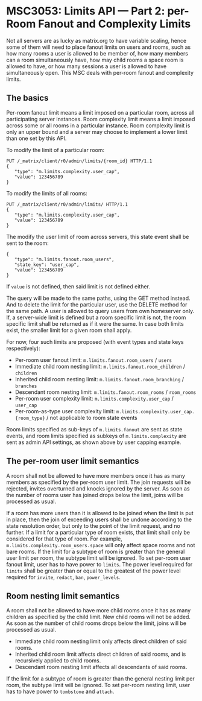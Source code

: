 # MSC3053: Limits API — Part 2: per-Room Fanout and Complexity Limits

Not all servers are as lucky as matrix.org to have variable scaling,
hence some of them will need to place fanout limits on users and rooms,
such as how many rooms a user is allowed to be member of, how many members can
a room simultaneously have, how may child rooms a space room is allowed
to have, or how many sessions a user is allowed to have simultaneously open.
This MSC deals with per-room fanout and complexity limits.

## The basics

Per-room fanout limit means a limit imposed on a particular room, across
all participating server instances. Room complexity limit means a limit
imposed across some or all rooms in a particular instance. Room complexity
limit is only an upper bound and a server may choose to implement
a lower limit than one set by this API.

To modify the limit of a particular room:
```
PUT /_matrix/client/r0/admin/limits/{room_id} HTTP/1.1
{
   "type": "m.limits.complexity.user_cap",
   "value": 123456789
}
```

To modify the limits of all rooms:
```
PUT /_matrix/client/r0/admin/limits/ HTTP/1.1
{
   "type": "m.limits.complexity.user_cap",
   "value": 123456789
}
```

The modify the user limit of room across servers, this state event shall be
sent to the room:
```
{
   "type": "m.limits.fanout.room_users",
   "state_key": "user_cap",
   "value": 123456789
}
```

If `value` is not defined, then said limit is not defined either.

The query will be made to the same paths, using the GET method instead.
And to delete the limit for the particular user, use the DELETE method
for the same path. A user is allowed to query users from own homeserver only.
If, a server-wide limit is defined but a room specific limit is not,
the room specific limit shall be returned as if it were the same. In case
both limits exist, the smaller limit for a given room shall apply.

For now, four such limits are proposed (with event types and state keys respectively):

* Per-room user fanout limit: `m.limits.fanout.room_users` / `users`
* Immediate child room nesting limit: `m.limits.fanout.room_children` / `children`
* Inherited child room nesting limit: `m.limits.fanout.room_branching` / `branches`
* Descendant room nesting limit: `m.limits.fanout.room_rooms` / `room_rooms`
* Per-room user complexity limit: `m.limits.complexity.user_cap` / `user_cap`
 * Per-room-as-type user complexity limit: `m.limits.complexity.user_cap.{room_type}`
 / not applicable to room state events

Room limits specified as sub-keys of `m.limits.fanout` are sent as state events,
and room limits specified as subkeys of `m.limits.complexity` are sent as admin
API settings, as shown above by user capping example.

## The per-room user limit semantics

A room shall not be allowed to have more members once it has as many members as 
specified by the per-room user limit. The join requests will be rejected,
invites overturned and knocks ignored by the server. As soon as the number of
rooms user has joined drops below the limit, joins will be processed as usual.

If a room has more users than it is allowed to be joined when the limit is put
in place, then the join of exceeding users shall be undone according to
the state resolution order, but only to the point of the limit request,
and no further. If a limit for a particular type of room exists, that limit
shall only be considered for that type of room. For example,
`m.limits.complexity.room_users.space` will only affect space rooms and
not bare rooms. If the limit for a subtype of room is greater than
the general user limit per room, the subtype limit will be ignored.
To set per-room user fanout limit, user has to have power to `limits`.
The power level required for `limits` shall be greater than or equal to
the greatest of the power level required for `invite`, `redact`, `ban`,
`power_levels`.

## Room nesting limit semantics

A room shall not be allowed to have more child rooms once it has as many children
as specified by the child limit. New child rooms will not be added. As soon as
the number of child rooms drops below the limit, joins will be processed as usual.

* Immediate child room nesting limit only affects direct children of said rooms.
* Inherited child room limit affects direct children of said rooms, and
 is recursively applied to child rooms.
* Descendant room nesting limit affects all descendants of said rooms.

If the limit for a subtype of room is greater than the general nesting limit
per room, the subtype limit will be ignored. To set per-room nesting limit,
user has to have power to `tombstone` and `attach`.
